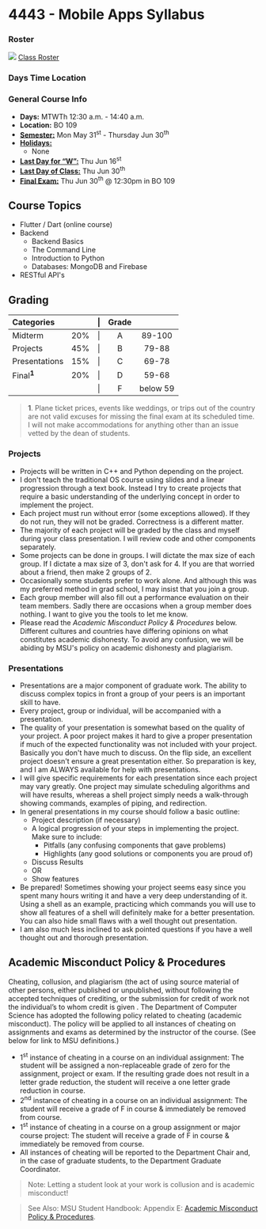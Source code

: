 # 4443 - Mobile Apps Syllabus

### Roster

![](https://d3vv6lp55qjaqc.cloudfront.net/items/220B0V0H3c041K2p251Z/google-sheets-16.png?X-CloudApp-Visitor-Id=1094421) [Class Roster](https://docs.google.com/spreadsheets/d/1xZNZ8KhSXz8zoj6BC1b4Zktr6jyAqrtLizh_3wVo-Xo/edit#gid=0)

### Days Time Location

### General Course Info

-   **Days:** MTWTh 12:30 a.m. - 14:40 a.m.
-   **Location:** BO 109
-   [**Semester:**](https://msutexas.edu/registrar/_assets/files/pdfs/acadcal2122.pdf) Mon May 31<sup>st</sup> - Thursday Jun 30<sup>th</sup>
-   [**Holidays:**](https://msutexas.edu/registrar/_assets/files/pdfs/acadcal2122.pdf)
    -   None
-   [**Last Day for “W”:**](https://msutexas.edu/registrar/_assets/files/pdfs/acadcal2122.pdf) Thu Jun 16<sup>st</sup>
-   [**Last Day of Class:**](https://msutexas.edu/registrar/_assets/files/pdfs/acadcal2122.pdf) Thu Jun 30<sup>th</sup>
-   [**Final Exam:**](https://msutexas.edu/registrar/_assets/files/pdfs/acadcal2122.pdf) Thu Jun 30<sup>th</sup> @ 12:30pm in BO 109

## Course Topics

-   Flutter / Dart (online course)
-   Backend
    -   Backend Basics
    -   The Command Line
    -   Introduction to Python
    -   Databases: MongoDB and Firebase
-   RESTful API's

## Grading

| Categories            |       |  \|   | Grade |          |
| :-------------------- | :---: | :---: | :---: | :------: |
| Midterm               |  20%  |  \|   |   A   |  89-100  |
| Projects              |  45%  |  \|   |   B   |  79-88   |
| Presentations         |  15%  |  \|   |   C   |  69-78   |
| Final<sup>**1**</sup> |  20%  |  \|   |   D   |  59-68   |
|                       |       |  \|   |   F   | below 59 |

> **1**. Plane ticket prices, events like weddings, or trips out of the country are not valid excuses for missing the final exam at its scheduled time. I will not make accommodations for anything other than an issue vetted by the dean of students.

### Projects

-   Projects will be written in C++ and Python depending on the project.
-   I don't teach the traditional OS course using slides and a linear progression through a text book. Instead I try to create projects that require a basic understanding of the underlying concept in order to implement the project.
-   Each project must run without error (some exceptions allowed). If they do not run, they will not be graded. Correctness is a different matter.
-   The majority of each project will be graded by the class and myself during your class presentation. I will review code and other components separately.
-   Some projects can be done in groups. I will dictate the max size of each group. If I dictate a max size of 3, don't ask for 4. If you are that worried about a friend, then make 2 groups of 2.
-   Occasionally some students prefer to work alone. And although this was my preferred method in grad school, I may insist that you join a group.
-   Each group member will also fill out a performance evaluation on their team members. Sadly there are occasions when a group member does nothing. I want to give you the tools to let me know.
-   Please read the _Academic Misconduct Policy & Procedures_ below. Different cultures and countries have differing opinions on what constitutes academic dishonesty. To avoid any confusion, we will be abiding by MSU's policy on academic dishonesty and plagiarism.

### Presentations

-   Presentations are a major component of graduate work. The ability to discuss complex topics in front a group of your peers is an important skill to have.
-   Every project, group or individual, will be accompanied with a presentation.
-   The quality of your presentation is somewhat based on the quality of your project. A poor project makes it hard to give a proper presentation if much of the expected functionality was not included with your project. Basically you don't have much to discuss. On the flip side, an excellent project doesn't ensure a great presentation either. So preparation is key, and I am ALWAYS available for help with presentations.
-   I will give specific requirements for each presentation since each project may vary greatly. One project may simulate scheduling algorithms and will have results, whereas a shell project simply needs a walk-through showing commands, examples of piping, and redirection.
-   In general presentations in my course should follow a basic outline:
    -   Project description (if necessary)
    -   A logical progression of your steps in implementing the project. Make sure to include:
        -   Pitfalls (any confusing components that gave problems)
        -   Highlights (any good solutions or components you are proud of)
    -   Discuss Results
    -   OR
    -   Show features
-   Be prepared! Sometimes showing your project seems easy since you spent many hours writing it and have a very deep understanding of it. Using a shell as an example, practicing which commands you will use to show all features of a shell will definitely make for a better presentation. You can also hide small flaws with a well thought out presentation.
-   I am also much less inclined to ask pointed questions if you have a well thought out and thorough presentation.

## Academic Misconduct Policy & Procedures

Cheating, collusion, and plagiarism (the act of using source material of other persons, either published or unpublished, without following the accepted techniques of crediting, or the submission for credit of work not the individual’s to whom credit is given . The Department of Computer Science has adopted the following policy related to cheating (academic misconduct). The policy will be applied to all instances of cheating on assignments and exams as determined by the instructor of the course. (See below for link to MSU definitions.)

-   1<sup>st</sup> instance of cheating in a course on an individual assignment: The student will be assigned a non-replaceable grade of zero for the assignment, project or exam. If the resulting grade does not result in a letter grade reduction, the student will receive a one letter grade reduction in course.
-   2<sup>nd</sup> instance of cheating in a course on an individual assignment: The student will receive a grade of F in course & immediately be removed from course.
-   1<sup>st</sup> instance of cheating in a course on a group assignment or major course project: The student will receive a grade of F in course & immediately be removed from course.
-   All instances of cheating will be reported to the Department Chair and, in the case of graduate students, to the Department Graduate Coordinator.

> Note: Letting a student look at your work is collusion and is academic misconduct!

> See Also: MSU Student Handbook: Appendix E: [Academic Misconduct Policy & Procedures](https://msutexas.edu/student-life/_assets/files/handbook.pdf).
